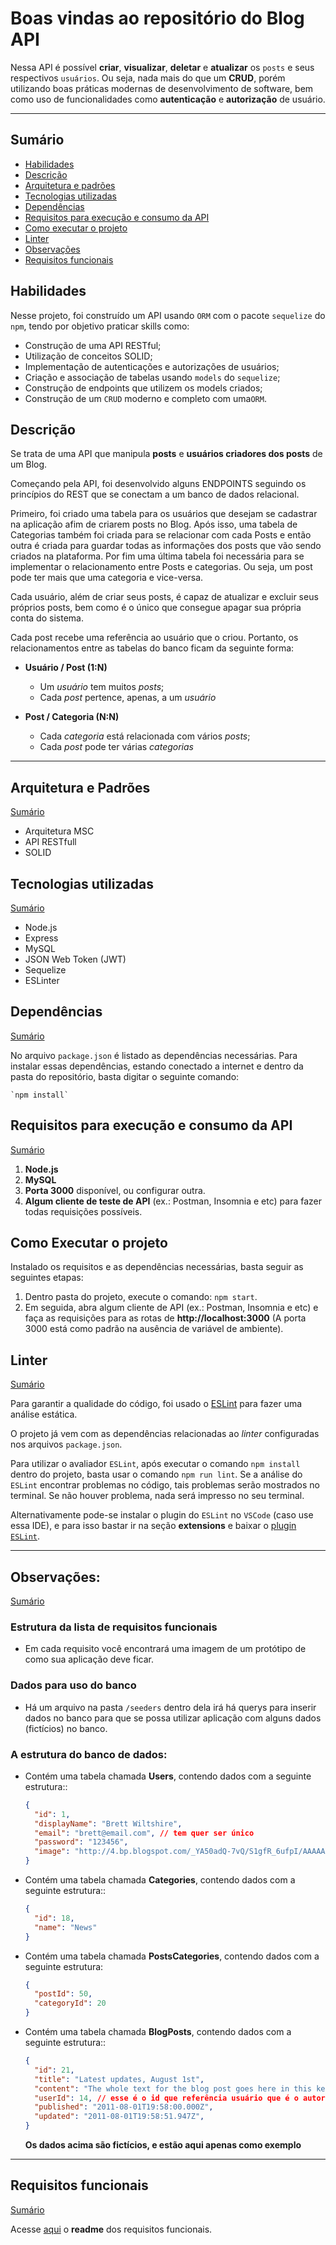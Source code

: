 # Boas vindas ao repositório do **Blog API**

Nessa API é possível **criar**, **visualizar**, **deletar** e **atualizar** os `posts` e seus respectivos `usuários`. Ou seja, nada mais do que um **CRUD**, porém utilizando boas práticas modernas de desenvolvimento de software, bem como uso de funcionalidades como **autenticação** e **autorização** de usuário.

---

## <span id="sumario">Sumário</span>

- [Habilidades](#habilidades)
- [Descrição](#descrição)
- [Arquitetura e padrões](#arquitetura-e-padroes)
- [Tecnologias utilizadas](#tecnologias-utilizadas)
- [Dependências](#dependencias)
- [Requisitos para execução e consumo da API](#requisitos-execucao)
- [Como executar o projeto](#como-executar-o-projeto)
- [Linter](#linter)
- [Observações](#-observações)
- [Requisitos funcionais](#requisitos-funcionais)
  
## Habilidades 

Nesse projeto, foi construído um API usando `ORM` com o pacote `sequelize` do `npm`, tendo por objetivo praticar skills como:
 - Construção de uma API RESTful;
 - Utilização de conceitos SOLID;
 - Implementação de autenticações e autorizações de usuários; 
 - Criação e associação de tabelas usando `models` do `sequelize`;
 - Construção de endpoints que utilizem os models criados; 
 - Construção de um `CRUD` moderno e completo com uma`ORM`.


## Descrição

Se trata de uma API que manipula **posts** e **usuários criadores dos posts** de um Blog.

Começando pela API, foi desenvolvido alguns ENDPOINTS seguindo os princípios do REST que se conectam a um banco de dados relacional.

Primeiro, foi criado uma tabela para os usuários que desejam se cadastrar na aplicação afim de criarem posts no Blog. Após isso, uma tabela de Categorias também foi criada para se relacionar com cada Posts e então outra é criada para guardar todas as informações dos posts que vão sendo criados na plataforma. Por fim uma última tabela foi necessária para se implementar o relacionamento entre Posts e categorias. Ou seja, um post pode ter mais que uma categoria e vice-versa.

Cada usuário, além de criar seus posts, é capaz de atualizar e excluir seus próprios posts, bem como é o único que consegue apagar sua própria conta do sistema.

Cada post recebe uma referência ao usuário que o criou.
Portanto, os relacionamentos entre as tabelas do banco ficam da seguinte forma:

- **Usuário / Post (1:N)**
  - Um _usuário_ tem muitos _posts_;
  - Cada _post_ pertence, apenas, a um _usuário_

- **Post / Categoria (N:N)**
  - Cada _categoria_ está relacionada com vários _posts_;
  - Cada _post_ pode ter várias _categorias_

---

## <span id="arquitetura-e-padroes">Arquitetura e Padrões</span>
<a href="#sumario">Sumário</a>

* Arquitetura MSC
* API RESTfull
* SOLID

## <span id="tecnologias-utilizadas">Tecnologias utilizadas</span>
<a href="#sumario">Sumário</a>

* Node.js
* Express
* MySQL
* JSON Web Token (JWT)
* Sequelize
* ESLinter

## <span id="dependencias">Dependências</span>
<a href="#sumario">Sumário</a>

No arquivo `package.json` é listado as dependências necessárias.
Para instalar essas dependências, estando conectado a internet e dentro da pasta do repositório, basta digitar o seguinte comando:

    `npm install`

## <span id="requisitos-execucao">Requisitos para execução e consumo da API</span>
<a href="#sumario">Sumário</a>

1. **Node.js**
2. **MySQL**
3. **Porta 3000** disponível, ou configurar outra.
4. **Algum cliente de teste de API** (ex.: Postman, Insomnia e etc) para fazer todas requisições possíveis.

## Como Executar o projeto

Instalado os requisitos e as dependências necessárias, basta seguir as seguintes etapas:

1. Dentro pasta do projeto, execute o comando: `npm start`.
2. Em seguida, abra algum cliente de API (ex.: Postman, Insomnia e etc) e faça as requisições para as rotas de **http://localhost:3000** (A porta 3000 está como padrão na ausência de variável de ambiente).

## Linter
<a href="#sumario">Sumário</a>

Para garantir a qualidade do código, foi usado o [ESLint](https://eslint.org/) para fazer uma análise estática.

O projeto já vem com as dependências relacionadas ao _linter_ configuradas nos arquivos `package.json`.

Para utilizar o avaliador `ESLint`, após executar o comando `npm install` dentro do projeto, basta usar o comando `npm run lint`. Se a análise do `ESLint` encontrar problemas no código, tais problemas serão mostrados no terminal. Se não houver problema, nada será impresso no seu terminal.

Alternativamente pode-se instalar o plugin do `ESLint` no `VSCode` (caso use essa IDE), e para isso bastar ir na seção **extensions** e baixar o [plugin `ESLint`](https://marketplace.visualstudio.com/items?itemName=dbaeumer.vscode-eslint).


---

## Observações:
<a href="#sumario">Sumário</a>

### Estrutura da lista de requisitos funcionais

- Em cada requisito você encontrará uma imagem de um protótipo de como sua aplicação deve ficar. 

### Dados para uso do banco

- Há um arquivo na pasta `/seeders` dentro dela irá há querys para inserir dados no banco para que se possa utilizar aplicação com alguns dados (fictícios) no banco. 

### A estrutura do banco de dados:


- Contém uma tabela chamada **Users**, contendo dados com a seguinte estrutura::

  ```json
  {
    "id": 1,
    "displayName": "Brett Wiltshire",
    "email": "brett@email.com", // tem quer ser único
    "password": "123456",
    "image": "http://4.bp.blogspot.com/_YA50adQ-7vQ/S1gfR_6ufpI/AAAAAAAAAAk/1ErJGgRWZDg/S45/brett.png"
  }
  ```
- Contém uma tabela chamada **Categories**, contendo dados com a seguinte estrutura::

  ```json
  {
    "id": 18,
    "name": "News"
  }
  ```

- Contém uma tabela chamada **PostsCategories**, contendo dados com a seguinte estrutura:

  ```json
  {
    "postId": 50,
    "categoryId": 20
  }
  ```

- Contém uma tabela chamada **BlogPosts**, contendo dados com a seguinte estrutura::

  ```json
  {
    "id": 21,
    "title": "Latest updates, August 1st",
    "content": "The whole text for the blog post goes here in this key",
    "userId": 14, // esse é o id que referência usuário que é o autor do post
    "published": "2011-08-01T19:58:00.000Z",
    "updated": "2011-08-01T19:58:51.947Z",
  }
  ```
  
  **Os dados acima são fictícios, e estão aqui apenas como exemplo**  

---

## Requisitos funcionais
<a href="#sumario">Sumário</a>

Acesse  [aqui](Functional-Requirements.md) o **readme** dos requisitos funcionais.